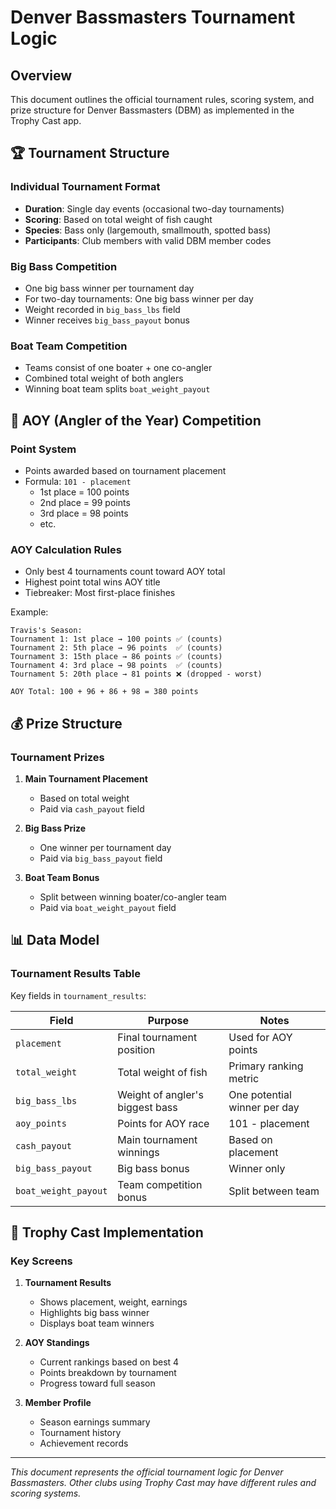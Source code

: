 # Denver Bassmasters Tournament Logic

## Overview
This document outlines the official tournament rules, scoring system, and prize structure for Denver Bassmasters (DBM) as implemented in the Trophy Cast app.

## 🏆 Tournament Structure

### Individual Tournament Format
- **Duration**: Single day events (occasional two-day tournaments)
- **Scoring**: Based on total weight of fish caught
- **Species**: Bass only (largemouth, smallmouth, spotted bass)
- **Participants**: Club members with valid DBM member codes

### Big Bass Competition
- One big bass winner per tournament day
- For two-day tournaments: One big bass winner per day
- Weight recorded in `big_bass_lbs` field
- Winner receives `big_bass_payout` bonus

### Boat Team Competition
- Teams consist of one boater + one co-angler
- Combined total weight of both anglers
- Winning boat team splits `boat_weight_payout`

## 🏅 AOY (Angler of the Year) Competition

### Point System
- Points awarded based on tournament placement
- Formula: `101 - placement`
  - 1st place = 100 points
  - 2nd place = 99 points
  - 3rd place = 98 points
  - etc.

### AOY Calculation Rules
- Only best 4 tournaments count toward AOY total
- Highest point total wins AOY title
- Tiebreaker: Most first-place finishes

Example:
```
Travis's Season:
Tournament 1: 1st place → 100 points ✅ (counts)
Tournament 2: 5th place → 96 points  ✅ (counts)
Tournament 3: 15th place → 86 points ✅ (counts)
Tournament 4: 3rd place → 98 points  ✅ (counts)
Tournament 5: 20th place → 81 points ❌ (dropped - worst)

AOY Total: 100 + 96 + 86 + 98 = 380 points
```

## 💰 Prize Structure

### Tournament Prizes
1. **Main Tournament Placement**
   - Based on total weight
   - Paid via `cash_payout` field

2. **Big Bass Prize**
   - One winner per tournament day
   - Paid via `big_bass_payout` field

3. **Boat Team Bonus**
   - Split between winning boater/co-angler team
   - Paid via `boat_weight_payout` field

## 📊 Data Model

### Tournament Results Table
Key fields in `tournament_results`:

| Field | Purpose | Notes |
|-------|---------|-------|
| `placement` | Final tournament position | Used for AOY points |
| `total_weight` | Total weight of fish | Primary ranking metric |
| `big_bass_lbs` | Weight of angler's biggest bass | One potential winner per day |
| `aoy_points` | Points for AOY race | 101 - placement |
| `cash_payout` | Main tournament winnings | Based on placement |
| `big_bass_payout` | Big bass bonus | Winner only |
| `boat_weight_payout` | Team competition bonus | Split between team |

## 📱 Trophy Cast Implementation

### Key Screens
1. **Tournament Results**
   - Shows placement, weight, earnings
   - Highlights big bass winner
   - Displays boat team winners

2. **AOY Standings**
   - Current rankings based on best 4
   - Points breakdown by tournament
   - Progress toward full season

3. **Member Profile**
   - Season earnings summary
   - Tournament history
   - Achievement records

---

*This document represents the official tournament logic for Denver Bassmasters. Other clubs using Trophy Cast may have different rules and scoring systems.*